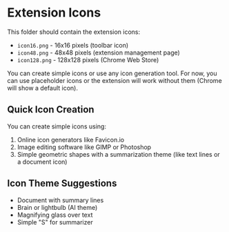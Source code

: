 # Extension Icons

This folder should contain the extension icons:

- `icon16.png` - 16x16 pixels (toolbar icon)
- `icon48.png` - 48x48 pixels (extension management page)
- `icon128.png` - 128x128 pixels (Chrome Web Store)

You can create simple icons or use any icon generation tool. For now, you can use placeholder icons or the extension will work without them (Chrome will show a default icon).

## Quick Icon Creation

You can create simple icons using:
1. Online icon generators like Favicon.io
2. Image editing software like GIMP or Photoshop
3. Simple geometric shapes with a summarization theme (like text lines or a document icon)

## Icon Theme Suggestions

- Document with summary lines
- Brain or lightbulb (AI theme)
- Magnifying glass over text
- Simple "S" for summarizer